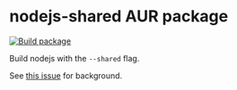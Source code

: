 # nodejs-shared AUR package
[![Build package](https://github.com/rootmos/nodejs-shared/actions/workflows/build.yaml/badge.svg)](https://github.com/rootmos/nodejs-shared/actions/workflows/build.yaml)

Build nodejs with the `--shared` flag.

See [this issue](https://gitlab.archlinux.org/archlinux/packaging/packages/nodejs/-/issues/1) for background.
